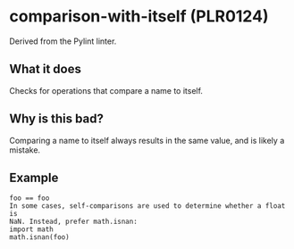 # comparison-with-itself (PLR0124)
Derived from the Pylint linter.
## What it does
Checks for operations that compare a name to itself.
## Why is this bad?
Comparing a name to itself always results in the same value, and is likely
a mistake.
## Example
```
foo == foo
In some cases, self-comparisons are used to determine whether a float is
NaN. Instead, prefer math.isnan:
import math
math.isnan(foo)
```